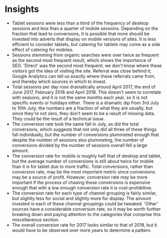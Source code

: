 # Insights

- Tablet sessions were less than a third of the frequency of desktop sessions and less than a quarter of mobile sessions. Depending on the fraction that lead to conversions, it is possible that more should be invested into adverts that display on mobile versions of sites. It is less efficient to consider tablets, but catering for tablets may come as a side effect of catering for mobiles.
- Sessions stemming from organic searches were over twice as frequent as the second most frequent result, which shows the importance of SEO. 'Direct' was the second most frequent; we don't know where these visitors got the idea of visiting the site. Referral was close behind it; Google Analytics can tell us exactly where these referrals came from, and thereby which sources in which to invest.
- Total sessions per day rose dramatically around April 2017, the end of June 2017, February 2018 and April 2018. This doesn't seem to correlate with seasons, and it is not the same months each year, so it is not specific events or holidays either. There is a dramatic dip from 3rd July to 10th July; the numbers are a fraction of what they are usually, but since they're not zero, they don't seem to be a result of missing data. They could be the result of a technical issue.
- The conversion rate took the same fall in July, as did the total conversions, which suggests that not only did all three of these things fall individually, but the number of conversions plummeted enough that despite the number of sessions also plummeting, the number of conversions divided by the number of sessions overall fell a large amount.
- The conversion rate for mobile is roughly half that of desktop and tablet, but the average number of conversions is still about twice for mobile than it is for tablet due to more traffic. Total conversions, rather than conversion rate, may be the most important metric since conversions may be a source of profit. However, conversion rate may be more important if the process of chasing these conversions is expensive enough that with a low enough conversion rate it is cost-prohibitive.
- The conversion rate for each type of channel grouping is fairly similar, but slightly less for social and slightly more for display. The amount invested in each of these channel groupings could be tweaked. 'Other' sources have a considerable conversion rate, so it may be worth further breaking down and paying attention to the categories that comprise this miscellaneous section.
- The overall conversion rate for 2017 looks similar to that of 2018, but it would have to be observed over more years to determine a pattern.
